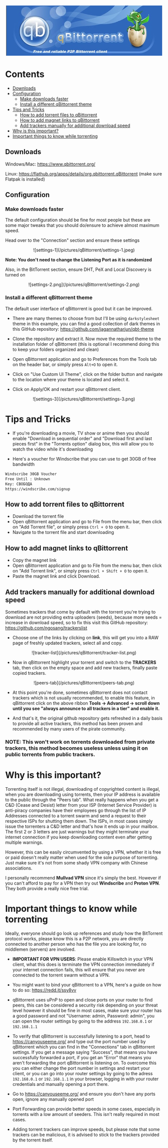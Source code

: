 <div align="center">

![qBittorrent-logo](/pictures/qBittorrent/qBittorrent-logo.png)

</div>

# Contents
-   [Downloads](#downloads)
-   [Configuration](#configuration)
    -   [Make downloads faster](#make-downloads-faster)
    -   [Install a different qBittorrent theme](#install-a-different-qbittorrent-theme)
-   [Tips and Tricks](#tips-and-tricks)
    -   [How to add torrent files to qBittorrent](#how-to-add-torrent-files-to-qbittorrent)
    -   [How to add magnet links to qBittorrent](#how-to-add-magnet-links-to-qbittorrent)
    -   [Add trackers manually for additional download speed](#add-trackers-manually-for-additional-download-speed)
-   [Why is this important?](#why-is-this-important)
-   [Important things to know while torrenting](#important-things-to-know-while-torrenting)

## Downloads

Windows/Mac: <https://www.qbittorrent.org/>

Linux: <https://flathub.org/apps/details/org.qbittorrent.qBittorrent> (make sure Flatpak is installed)

## Configuration

### Make downloads faster

The default configuration should be fine for most people but these are some major tweaks that you should do/ensure to achieve almost maximum speed.

Head over to the "Connection" section and ensure these settings

<div align="center">
![settings-1](/pictures/qBittorrent/settings-1.jpeg)
</div>

**Note: You don't need to change the Listening Port as it is randomized**

Also, in the BitTorrent section, ensure DHT, PeX and Local Discovery is turned on

<div align="center">
![settings-2.png](/pictures/qBittorrent/settings-2.png)
</div>

 ### Install a different qBittorrent theme

The default user interface of qBittorrent is good but it can be improved.

- There are many themes to choose from but I'll be using `darkstylesheet` theme in this example, you can find a good collection of dark themes in this GitHub repository: <https://github.com/jagannatharjun/qbt-theme>

- Clone the repository and extract it. Now move the required theme to the installation folder of qBittorrent (this is optional I recommend doing this to keep your folders organized and clean)

- Open qBittorrent application and go to Preferences from the Tools tab on the header bar, or simply press `Alt+O` to open it.

- Click on "Use Custom UI Theme", click on the folder button and navigate to the location where your theme is located and select it.

- Click on Apply/OK and restart your qBittorrent client.

<div align="center">
![settings-3](/pictures/qBittorrent/settings-3.png)
</div>

# Tips and Tricks

- If you're downloading a movie, TV show or anime then you should enable "Download in sequential order" and "Download first and last pieces first" in the "Torrents option" dialog box, this will allow you to watch the video while it's downloading

- Here's a voucher for Windscribe that you can use to get 30GB of free bandwidth

```
Windscribe 30GB Voucher
Free Until : Unknown
Key: СВОБОДА
https://windscribe.com/signup
```

## How to add torrent files to qBittorrent

- Download the torrent file
- Open qBittorrent application and go to File from the menu bar, then click on "Add Torrent file", or simply press `Ctrl + O` to open it.
- Navigate to the torrent file and start downloading

## How to add magnet links to qBittorrent

- Copy the magnet link
- Open qBittorrent application and go to File from the menu bar, then click on "Add Torrent link", or simply press `Ctrl + Shift + O` to open it.
- Paste the magnet link and click Download.

## Add trackers manually for additional download speed

Sometimes trackers that come by default with the torrent you're trying to download are not providing extra uploaders (seeds), because more seeds = increase in download speed, so to fix this visit this GitHub repository: <https://github.com/ngosang/trackerslist>

- Choose one of the links by clicking on **link**, this will get you into a RAW page of freshly updated trackers, select all and copy.

<div align="center">
![tracker-list](/pictures/qBittorrent/tracker-list.png)
</div>

- Now in qBittorrent highlight your torrent and switch to the **TRACKERS** tab, then click on the empty space and add new trackers, finally paste copied trackers.

<div align="center">
![peers-tab](/pictures/qBittorrent/peers-tab.png)
</div>

- At this point you're done, sometimes qBittorrent does not contact trackers which is not usually recommended, to enable this feature, in qBittorrent click on the above ribbon **Tools -> Advanced -> scroll down until you see "always announce to all trackers in a tier" and enable it.**

- And that's it, the original github repository gets refreshed in a daily basis to provide all active trackers, this method has been proven and recommended by many users of the pirate community.

### **NOTE: This won't work on torrents downloaded from private trackers, this method becomes useless unless using it on public torrents from public trackers.**

# Why is this important?

Torrenting itself is not illegal, downloading of copyrighted content is illegal, when you are downloading using torrents, then your IP address is available to the public through the "Peers tab". What really happens when you get a C&D (Cease and Desist) letter from your ISP (Internet Service Provider) is anti-piracy companies have their employees go through the list of IP Addresses connected to a torrent swarm and send a request to their respective ISPs for shutting them down. The ISPs, in most cases simply issue the torrenters a C&D letter and that's how it ends up in your mailbox. The first 2 or 3 letters are just warnings but they might terminate your internet connection if you keep downloading content even after getting multiple warnings.

However, this can be easily circumvented by using a VPN, whether it is free or paid doesn't really matter when used for the sole purpose of torrenting. Just make sure it's not from some shady VPN company with Chinese associations.

I personally recommend **Mullvad VPN** since it's simply the best. However if you can't afford to pay for a VPN then try out **Windscribe** and **Proton VPN**. They both provide a really nice free trial.
 
# Important things to know while torrenting

Ideally, everyone should go look up references and study how the BitTorrent protocol works, please know this is a P2P network, you are directly connected to another person who has the file you are looking for, no middlemen (servers) are involved.

- **IMPORTANT FOR VPN USERS**: Please enable Killswitch in your VPN client, what this does is terminate the VPN connection immediately if your internet connection fails, this will ensure that you never are connected to the torrent swarm without a VPN.

- You might want to bind your qBittorrent to a VPN, here's a guide on how to do so: <https://redd.it/ssy8vv>

- qBittorrent uses uPnP to open and close ports on your router to find peers, this can be considered a security risk depending on your threat level however it should be fine in most cases, make sure your router has a good password and not "Username: admin, Password: admin", you can open the router settings by going to the address `192.168.0.1` or `192.168.1.1` 

- To verify that qBittorrent is successfully listening to a port, head to <https://canyouseeme.org/> and type out the port number used by qBittorrent which you can find in the "Connections" tab in qBittorrent settings. If you get a message saying "Success", that means you have successfully forwarded a port, if you get an "Error" that means you aren't forwarding the port qBittorrent is listening on. To overcome this you can either change the port number in settings and restart your client, or you can go into your router settings by going to the adress `192.168.0.1` or `192.168.1.1` in your browser, logging in with your router credentials and manually opening a port there.

- Go to <https://canyouseeme.org/> and ensure you don't have any ports open, ignore any manually opened port

- Port Forwarding can provide better speeds in some cases, especially in torrents with a low amount of seeders. This isn't really required in most cases.

- Adding torrent trackers can improve speeds, but please note that some trackers can be malicious, it is advised to stick to the trackers provided by the torrent itself.
